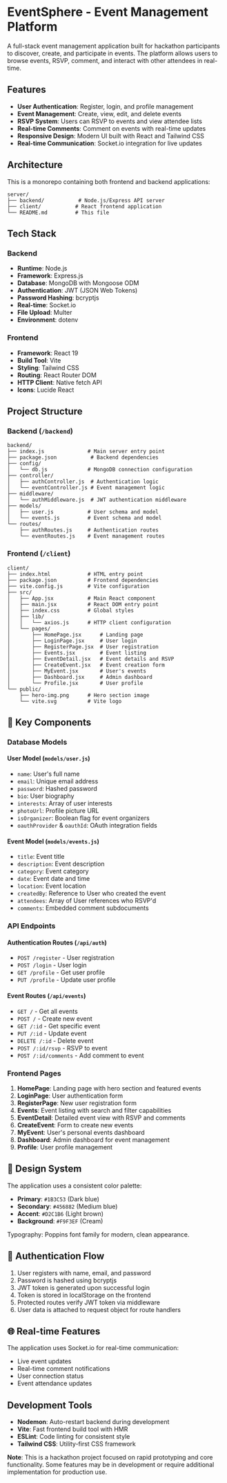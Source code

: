 # EventSphere - Event Management Platform

A full-stack event management application built for hackathon participants to discover, create, and participate in events. The platform allows users to browse events, RSVP, comment, and interact with other attendees in real-time.

## Features

- **User Authentication**: Register, login, and profile management
- **Event Management**: Create, view, edit, and delete events
- **RSVP System**: Users can RSVP to events and view attendee lists
- **Real-time Comments**: Comment on events with real-time updates
- **Responsive Design**: Modern UI built with React and Tailwind CSS
- **Real-time Communication**: Socket.io integration for live updates

##  Architecture

This is a monorepo containing both frontend and backend applications:

```
server/
├── backend/           # Node.js/Express API server
├── client/           # React frontend application
└── README.md         # This file
```

##  Tech Stack

### Backend

- **Runtime**: Node.js
- **Framework**: Express.js
- **Database**: MongoDB with Mongoose ODM
- **Authentication**: JWT (JSON Web Tokens)
- **Password Hashing**: bcryptjs
- **Real-time**: Socket.io
- **File Upload**: Multer
- **Environment**: dotenv

### Frontend

- **Framework**: React 19
- **Build Tool**: Vite
- **Styling**: Tailwind CSS
- **Routing**: React Router DOM
- **HTTP Client**: Native fetch API
- **Icons**: Lucide React

## Project Structure

### Backend (`/backend`)

```
backend/
├── index.js              # Main server entry point
├── package.json           # Backend dependencies
├── config/
│   └── db.js             # MongoDB connection configuration
├── controller/
│   ├── authController.js  # Authentication logic
│   └── eventController.js # Event management logic
├── middleware/
│   └── authMiddleware.js  # JWT authentication middleware
├── models/
│   ├── user.js           # User schema and model
│   └── events.js         # Event schema and model
└── routes/
    ├── authRoutes.js     # Authentication routes
    └── eventRoutes.js    # Event management routes
```

### Frontend (`/client`)

```
client/
├── index.html            # HTML entry point
├── package.json          # Frontend dependencies
├── vite.config.js        # Vite configuration
├── src/
│   ├── App.jsx           # Main React component
│   ├── main.jsx          # React DOM entry point
│   ├── index.css         # Global styles
│   ├── lib/
│   │   └── axios.js      # HTTP client configuration
│   └── pages/
│       ├── HomePage.jsx      # Landing page
│       ├── LoginPage.jsx     # User login
│       ├── RegisterPage.jsx  # User registration
│       ├── Events.jsx        # Event listing
│       ├── EventDetail.jsx   # Event details and RSVP
│       ├── CreateEvent.jsx   # Event creation form
│       ├── MyEvent.jsx       # User's events
│       ├── Dashboard.jsx     # Admin dashboard
│       └── Profile.jsx       # User profile
└── public/
    ├── hero-img.png      # Hero section image
    └── vite.svg          # Vite logo
```

## 🔧 Key Components

### Database Models

#### User Model (`models/user.js`)

- `name`: User's full name
- `email`: Unique email address
- `password`: Hashed password
- `bio`: User biography
- `interests`: Array of user interests
- `photoUrl`: Profile picture URL
- `isOrganizer`: Boolean flag for event organizers
- `oauthProvider` & `oauthId`: OAuth integration fields

#### Event Model (`models/events.js`)

- `title`: Event title
- `description`: Event description
- `category`: Event category
- `date`: Event date and time
- `location`: Event location
- `createdBy`: Reference to User who created the event
- `attendees`: Array of User references who RSVP'd
- `comments`: Embedded comment subdocuments

### API Endpoints

#### Authentication Routes (`/api/auth`)

- `POST /register` - User registration
- `POST /login` - User login
- `GET /profile` - Get user profile
- `PUT /profile` - Update user profile

#### Event Routes (`/api/events`)

- `GET /` - Get all events
- `POST /` - Create new event
- `GET /:id` - Get specific event
- `PUT /:id` - Update event
- `DELETE /:id` - Delete event
- `POST /:id/rsvp` - RSVP to event
- `POST /:id/comments` - Add comment to event

### Frontend Pages

1. **HomePage**: Landing page with hero section and featured events
2. **LoginPage**: User authentication form
3. **RegisterPage**: New user registration form
4. **Events**: Event listing with search and filter capabilities
5. **EventDetail**: Detailed event view with RSVP and comments
6. **CreateEvent**: Form to create new events
7. **MyEvent**: User's personal events dashboard
8. **Dashboard**: Admin dashboard for event management
9. **Profile**: User profile management

## 🎨 Design System

The application uses a consistent color palette:

- **Primary**: `#1B3C53` (Dark blue)
- **Secondary**: `#456882` (Medium blue)
- **Accent**: `#D2C1B6` (Light brown)
- **Background**: `#F9F3EF` (Cream)

Typography: Poppins font family for modern, clean appearance.


## 🔐 Authentication Flow

1. User registers with name, email, and password
2. Password is hashed using bcryptjs
3. JWT token is generated upon successful login
4. Token is stored in localStorage on the frontend
5. Protected routes verify JWT token via middleware
6. User data is attached to request object for route handlers

## 🌐 Real-time Features

The application uses Socket.io for real-time communication:

- Live event updates
- Real-time comment notifications
- User connection status
- Event attendance updates


##  Development Tools

- **Nodemon**: Auto-restart backend during development
- **Vite**: Fast frontend build tool with HMR
- **ESLint**: Code linting for consistent style
- **Tailwind CSS**: Utility-first CSS framework




**Note**: This is a hackathon project focused on rapid prototyping and core functionality. Some features may be in development or require additional implementation for production use.
